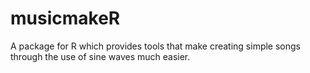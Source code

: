 musicmakeR
==========

A package for R which provides tools that make creating simple songs through the use of sine waves much easier.